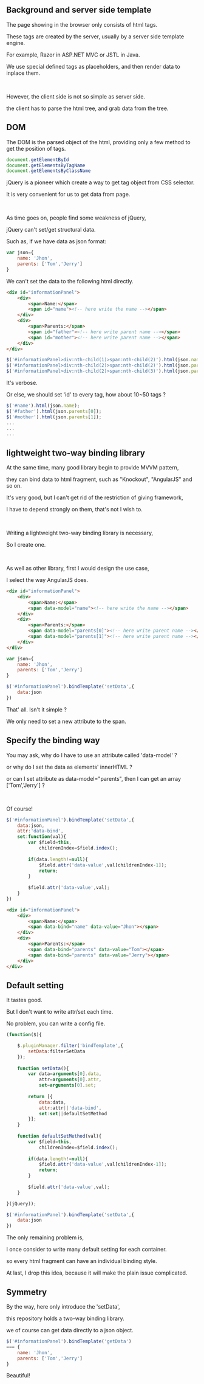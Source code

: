 ## **Background and server side template**

The page showing in the browser only consists of html tags.

These tags are created by the server, usually by a server side template engine.

For example, Razor in ASP.NET MVC or JSTL in Java.

We use special defined tags as placeholders, and then render data to inplace them.

<br/>

However, the client side is not so simple as server side.

the client has to parse the html tree, and grab data from the tree.

## **DOM**

The DOM is the parsed object of the html, providing only a few method to get the position of tags.

```javascript
document.getElementById
document.getElementsByTagName
document.getElementsByClassName
```

jQuery is a pioneer which create a way to get tag object from CSS selector.

It is very convenient for us to get data from page.

<br/>

As time goes on, people find some weakness of jQuery,

jQuery can't set/get structural data.

Such as, if we have data as json format:

```javascript
var json={
	name: 'Jhon',
	parents: ['Tom','Jerry']
}
```

We can't set the data to the following html directly.

```html
<div id="informationPanel">
	<div>
		<span>Name:</span>
		<span id="name"><!-- here write the name --></span>
	</div>
	<div>
		<span>Parents:</span>
		<span id="father"><!-- here write parent name --></span>
		<span id="mother"><!-- here write parent name --></span>
	</div>
</div>
```

```javascript
$('#informationPanel>div:nth-child(1)>span:nth-child(2)').html(json.name);
$('#informationPanel>div:nth-child(2)>span:nth-child(2)').html(json.parents[0]);
$('#informationPanel>div:nth-child(2)>span:nth-child(3)').html(json.parents[1]);
```

It's verbose.

Or else, we should set 'id' to every tag, how about 10~50 tags ?

```javascript
$('#name').html(json.name);
$('#father').html(json.parents[0]);
$('#mother').html(json.parents[1]);
...
...
...
```

## **lightweight two-way binding library**

At the same time, many good library begin to provide MVVM pattern,

they can bind data to html fragment, such as "Knockout", "AngularJS" and so on.

It's very good, but I can't get rid of the restriction of giving framework,

I have to depend strongly on them, that's not I wish to.

<br/>

Writing a lightweight two-way binding library is necessary,

So I create one.

<br/>

As well as other library, first I would design the use case,

I select the way AngularJS does.

```html
<div id="informationPanel">
	<div>
		<span>Name:</span>
		<span data-model="name"><!-- here write the name --></span>
	</div>
	<div>
		<span>Parents:</span>
		<span data-model="parents[0]"><!-- here write parent name --></span>
		<span data-model="parents[1]"><!-- here write parent name --></span>
	</div>
</div>
```

```javascript
var json={
	name: 'Jhon',
	parents: ['Tom','Jerry']
}
```

```javascript
$('#informationPanel').bindTemplate('setData',{
	data:json
})
```

That' all. Isn't it simple ? 

We only need to set a new attribute to the span.

## **Specify the binding way**

You may ask, why do I have to use an attribute called 'data-model' ?

or why do I set the data as elements' innerHTML ?

or can I set attribute as data-model="parents", then I can get an array ['Tom','Jerry'] ?

<br/>

Of course!

```javascript
$('#informationPanel').bindTemplate('setData',{
	data:json,
	attr:'data-bind',
	set:function(val){
		var $field=this,
			childrenIndex=$field.index();
		
		if(data.length!=null){
			$field.attr('data-value',val[childrenIndex-1]);
			return;
		}
		
		$field.attr('data-value',val);
	}
})
```

```html
<div id="informationPanel">
	<div>
		<span>Name:</span>
		<span data-bind="name" data-value="Jhon"></span>
	</div>
	<div>
		<span>Parents:</span>
		<span data-bind="parents" data-value="Tom"></span>
		<span data-bind="parents" data-value="Jerry"></span>
	</div>
</div>
```

## **Default setting**

It tastes good.

But I don't want to write attr/set each time.

No problem, you can write a config file.

```javascript
(function($){

	$.pluginManager.filter('bindTemplate',{
		setData:filterSetData
	});
	
	function setData(){
		var data=arguments[0].data,
			attr=arguments[0].attr,
			set=arguments[0].set;
			
		return [{
			data:data,
			attr:attr||'data-bind',
			set:set||defaultSetMethod
		}];
	}
	
	function defaultSetMethod(val){
		var $field=this,
			childrenIndex=$field.index();
		
		if(data.length!=null){
			$field.attr('data-value',val[childrenIndex-1]);
			return;
		}
		
		$field.attr('data-value',val);
	}

}(jQuery));
```

```javascript
$('#informationPanel').bindTemplate('setData',{
	data:json
})
```

The only remaining problem is, 

I once consider to write many default setting for each container.

so every html fragment can have an individual binding style.

At last, I drop this idea, because it will make the plain issue complicated.

## **Symmetry**

By the way, here only introduce the 'setData',

this repository holds a two-way binding library.

we of course can get data directly to a json object.

```javascript
$('#informationPanel').bindTemplate('getData')
=== {
	name: 'Jhon',
	parents: ['Tom','Jerry']
}
```

Beautiful!





 
